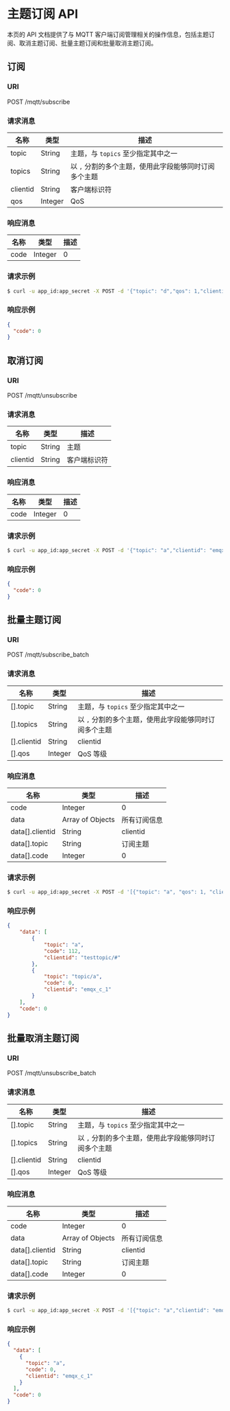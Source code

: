 # 主题订阅 API

本页的 API 文档提供了与 MQTT 客户端订阅管理相关的操作信息，包括主题订阅、取消主题订阅、批量主题订阅和批量取消主题订阅。

## 订阅

### URI

POST /mqtt/subscribe

### 请求消息

| 名称     | 类型    | 描述                                                  |
| -------- | ------- | ----------------------------------------------------- |
| topic    | String  | 主题，与 `topics` 至少指定其中之一                    |
| topics   | String  | 以 `,` 分割的多个主题，使用此字段能够同时订阅多个主题 |
| clientid | String  | 客户端标识符                                          |
| qos      | Integer | QoS                                                   |

### 响应消息

| 名称 | 类型    | 描述 |
| ---- | ------- | ---- |
| code | Integer | 0    |

### 请求示例

```bash
$ curl -u app_id:app_secret -X POST -d '{"topic": "d","qos": 1,"clientid": "emqx_c_1"}' {api}/mqtt/subscribe
```

### 响应示例

```JSON
{
  "code": 0
}
```

## 取消订阅

### URI

POST /mqtt/unsubscribe

### 请求消息

| 名称     | 类型   | 描述         |
| -------- | ------ | ------------ |
| topic    | String | 主题         |
| clientid | String | 客户端标识符 |

### 响应消息

| 名称 | 类型    | 描述 |
| ---- | ------- | ---- |
| code | Integer | 0    |

### 请求示例

```bash
$ curl -u app_id:app_secret -X POST -d '{"topic": "a","clientid": "emqx_c_1"}' {api}/mqtt/unsubscribe
```

### 响应示例

```JSON
{
  "code": 0
}
```

## 批量主题订阅

### URI

POST /mqtt/subscribe_batch

### 请求消息

| 名称        | 类型    | 描述                                                  |
| ----------- | ------- | ----------------------------------------------------- |
| [].topic    | String  | 主题，与 `topics` 至少指定其中之一                    |
| [].topics   | String  | 以 `,` 分割的多个主题，使用此字段能够同时订阅多个主题 |
| [].clientid | String  | clientid                                              |
| [].qos      | Integer | QoS 等级                                              |

### 响应消息

| 名称            | 类型             | 描述         |
| --------------- | ---------------- | ------------ |
| code            | Integer          | 0            |
| data            | Array of Objects | 所有订阅信息 |
| data[].clientid | String           | clientid     |
| data[].topic    | String           | 订阅主题     |
| data[].code     | Integer          | 0            |

### 请求示例

```bash
$ curl -u app_id:app_secret -X POST -d '[{"topic": "a", "qos": 1, "clientid": "testtopic/#"}, {"topic": "topic/a", "qos": 1, "clientid": "emqx_c_1"}]' {api}/mqtt/subscribe_batch
```

### 响应示例

```JSON
{
    "data": [
        {
            "topic": "a",
            "code": 112,
            "clientid": "testtopic/#"
        },
        {
            "topic": "topic/a",
            "code": 0,
            "clientid": "emqx_c_1"
        }
    ],
    "code": 0
}
```

## 批量取消主题订阅

### URI

POST /mqtt/unsubscribe_batch

### 请求消息

| 名称        | 类型    | 描述                                                  |
| ----------- | ------- | ----------------------------------------------------- |
| [].topic    | String  | 主题，与 `topics` 至少指定其中之一                    |
| [].topics   | String  | 以 `,` 分割的多个主题，使用此字段能够同时订阅多个主题 |
| [].clientid | String  | clientid                                              |
| [].qos      | Integer | QoS 等级                                              |

### 响应消息

| 名称            | 类型             | 描述         |
| --------------- | ---------------- | ------------ |
| code            | Integer          | 0            |
| data            | Array of Objects | 所有订阅信息 |
| data[].clientid | String           | clientid     |
| data[].topic    | String           | 订阅主题     |
| data[].code     | Integer          | 0            |

### 请求示例

```bash
$ curl -u app_id:app_secret -X POST -d '[{"topic": "a","clientid": "emqx_c_1"}]' {api}/mqtt/unsubscribe_batch
```

### 响应示例

```JSON
{
  "data": [
    {
      "topic": "a",
      "code": 0,
      "clientid": "emqx_c_1"
    }
  ],
  "code": 0
}
```
